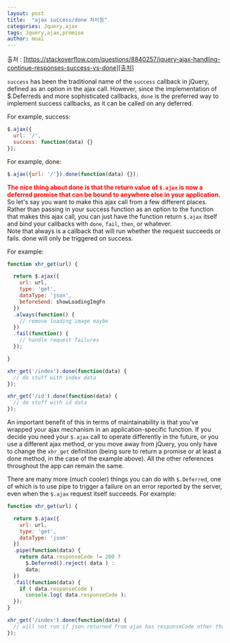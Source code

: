 ```yaml
---
layout: post
title:  "ajax success/done 차이점"
categories: Jquery,ajax
tags: Jquery,ajax,promise
author: moai
---
```

출처 : [https://stackoverflow.com/questions/8840257/jquery-ajax-handling-continue-responses-success-vs-done][출처]  

`success` has been the traditional name of the `success` callback in jQuery, defined as an option in the ajax call. However, since the implementation of $.Deferreds and more sophisticated callbacks, `done` is the preferred way to implement success callbacks, as it can be called on any deferred.

For example, success:  

```javascript
$.ajax({
  url: '/',
  success: function(data) {}
});
```




For example, done:  

```javascript
$.ajax({url: '/'}).done(function(data) {});
```

**<span style="color:red">The nice thing about done is that the return value of `$.ajax` is now a deferred promise that can be bound to anywhere else in your application.</span>**  So let's say you want to make this ajax call from a few different places.  
Rather than passing in your success function as an option to the function that makes this ajax call, you can just have the function return `$.ajax` itself and bind your callbacks with `done`, `fail`, `then`, or whatever.  
Note that always is a callback that will run whether the request succeeds or fails. done will only be triggered on success.

For example:  

```javascript
function xhr_get(url) {

  return $.ajax({
    url: url,
    type: 'get',
    dataType: 'json',
    beforeSend: showLoadingImgFn
  })
  .always(function() {
    // remove loading image maybe
  })
  .fail(function() {
    // handle request failures
  });

}

xhr_get('/index').done(function(data) {
  // do stuff with index data
});

xhr_get('/id').done(function(data) {
  // do stuff with id data
});
```

An important benefit of this in terms of maintainability is that you've wrapped your ajax mechanism in an application-specific function. If you decide you need your `$.ajax` call to operate differently in the future, or you use a different ajax method, or you move away from jQuery, you only have to change the `xhr_get` definition (being sure to return a promise or at least a done method, in the case of the example above). All the other references throughout the app can remain the same.

There are many more (much cooler) things you can do with `$.Deferred`, one of which is to use pipe to trigger a failure on an error reported by the server, even when the `$.ajax` request itself succeeds. For example:
```javascript
function xhr_get(url) {

  return $.ajax({
    url: url,
    type: 'get',
    dataType: 'json'
  })
  .pipe(function(data) {
    return data.responseCode != 200 ?
      $.Deferred().reject( data ) :
      data;
  })
  .fail(function(data) {
    if ( data.responseCode )
      console.log( data.responseCode );
  });
}

xhr_get('/index').done(function(data) {
  // will not run if json returned from ajax has responseCode other than 200
});
```


[출처]:https://stackoverflow.com/questions/8840257/jquery-ajax-handling-continue-responses-success-vs-done
